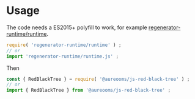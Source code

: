 # Usage
The code needs a ES2015+ polyfill to work, for example
[regenerator-runtime/runtime](https://babeljs.io/docs/usage/polyfill).
```js
require( 'regenerator-runtime/runtime' ) ;
// or
import 'regenerator-runtime/runtime.js' ;
```

Then
```js
const { RedBlackTree } = require( '@aureooms/js-red-black-tree' ) ;
// or
import { RedBlackTree } from '@aureooms/js-red-black-tree' ;
```

